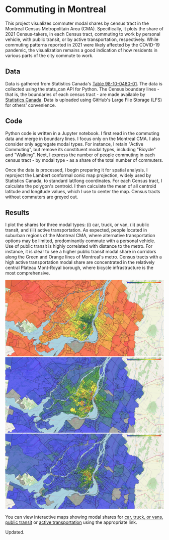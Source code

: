 # Commuting in Montreal
This project visualizes commuter modal shares by census tract in the Montreal Census Metropolitain Area (CMA). Specifically, it plots the share of 2021 Census-takers, in each Census tract, commuting to work by personal vehicle, with public transit, or by active transportation, respectively. While commuting patterns reported in 2021 were likely affected by the COVID-19 pandemic, the visualization remains a good indication of how residents in various parts of the city commute to work.

## Data
Data is gathered from Statistics Canada's [Table 98-10-0480-01](https://www150.statcan.gc.ca/t1/tbl1/en/tv.action?pid=9810048001). The data is collected using the stats_can API for Python. The Census boundary lines - that is, the boundaries of each census tract - are made available by [Statistics Canada](https://www12.statcan.gc.ca/census-recensement/2021/geo/sip-pis/boundary-limites/index2021-eng.cfm?year=21). Data is uploaded using GitHub's Large File Storage (LFS) for others' convenience.

## Code
Python code is written in a Jupyter notebook. I first read in the commuting data and merge in boundary lines. I focus only on the Montreal CMA. I also consider only aggregate modal types. For instance, I retain "Active Commuting", but remove its constituent modal types, including "Bicycle" and "Walking". Next, I express the number of people commuting in each census tract - by modal type - as a share of the total number of commuters. 

Once the data is processed, I begin preparing it for spatial analysis. I reproject the Lambert conformal conic map projection, widely used by Statistics Canada, to standard lat/long coordinates. For each Census tract, I calculate the polygon's centroid. I then calculate the mean of all centroid latitude and longitude values, which I use to center the map. Census tracts without commuters are greyed out.

## Results
I plot the shares for three modal types: (i) car, truck, or van, (ii) public transit, and (iii) active transportation. As expected, people located in suburban regions of the Montreal CMA, where alternative transportation options may be limited, predominantly commute with a personal vehicle. Use of public transit is highly correlated with distance to the metro. For instance, it is clear to see a higher public transit modal share in corridors along the Green and Orange lines of Montreal's metro. Census tracts with a high active transportation modal share are concentrated in the relatively central Plateau Mont-Royal borough, where bicycle infrastructure is the most comprehensive.

<img src="https://github.com/robertialenti/Commuting-in-Montreal/raw/main/figures/car_truck_van_map.jpg">

<img src="https://github.com/robertialenti/Commuting-in-Montreal/raw/main/figures/public_transit_map.jpg">

<img src="https://github.com/robertialenti/Commuting-in-Montreal/raw/main/figures/active_transportation_map.jpg">

You can view interactive maps showing modal shares for [car, truck, or vans](https://robertialenti.github.io/Commuting-in-Montreal/figures/active_transportation_map.html), [public transit](https://robertialenti.github.io/Commuting-in-Montreal/figures/piblic_transit_map.html) or [active transportation](https://robertialenti.github.io/Commuting-in-Montreal/figures/active_transportation_map.html) using the appropriate link.

Updated.
